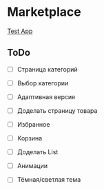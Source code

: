 # Marketplace

<a href="https://mordvintsevmv.github.io/marketplace" target="_blank">Test App</a>

## ToDo

- [ ] Страница категорий
- [ ] Выбор категории

- [ ] Адаптивная версия

- [ ] Доделать страницу товара
- [ ] Избранное
- [ ] Корзина

- [ ] Доделать List

- [ ] Анимации

- [ ] Тёмная/светлая тема 
